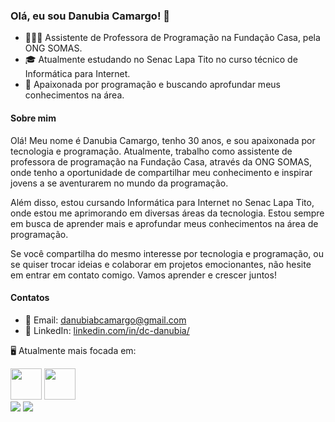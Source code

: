 ### Olá, eu sou Danubia Camargo! 👋

- 👩🏽‍💻 Assistente de Professora de Programação na Fundação Casa, pela ONG SOMAS.
- 🎓 Atualmente estudando no Senac Lapa Tito no curso técnico de Informática para Internet.
- 🚀 Apaixonada por programação e buscando aprofundar meus conhecimentos na área.

#### Sobre mim

Olá! Meu nome é Danubia Camargo, tenho 30 anos, e sou apaixonada por tecnologia e programação. Atualmente, trabalho como assistente de professora de programação na Fundação Casa, através da ONG SOMAS, onde tenho a oportunidade de compartilhar meu conhecimento e inspirar jovens a se aventurarem no mundo da programação.

Além disso, estou cursando Informática para Internet no Senac Lapa Tito, onde estou me aprimorando em diversas áreas da tecnologia. Estou sempre em busca de aprender mais e aprofundar meus conhecimentos na área de programação.

Se você compartilha do mesmo interesse por tecnologia e programação, ou se quiser trocar ideias e colaborar em projetos emocionantes, não hesite em entrar em contato comigo. Vamos aprender e crescer juntos!

#### Contatos

- 📧 Email: [danubiabcamargo@gmail.com](danubiabcamargo@gmail.com)
- 🔗 LinkedIn: [linkedin.com/in/dc-danubia/](https://www.linkedin.com/in/dc-danubia/)

🖥️ Atualmente mais focada em:
<div style="display:inline">
<img width="50px" height="50px" src="https://cdn.jsdelivr.net/gh/devicons/devicon/icons/javascript/javascript-original.svg">
<img widtg="50px" height="50px" src="https://cdn.jsdelivr.net/gh/devicons/devicon/icons/python/python-original.svg"> 
</div>          


<div style="display: inline_block">
	<a href="https://instagram.com/dc.nunubs" target="_blank"><img src="https://img.shields.io/badge/-Instagram-%23E4405F?style=for-the-badge&logo=instagram&logoColor=white" target="_blank"></a>
	<a href="https://www.linkedin.com/in/dc-danubia/" target="_blank"><img src="https://img.shields.io/badge/-LinkedIn-%230077B5?style=for-the-badge&logo=linkedin&logoColor=white" target="_blank"></a> 
</div>
